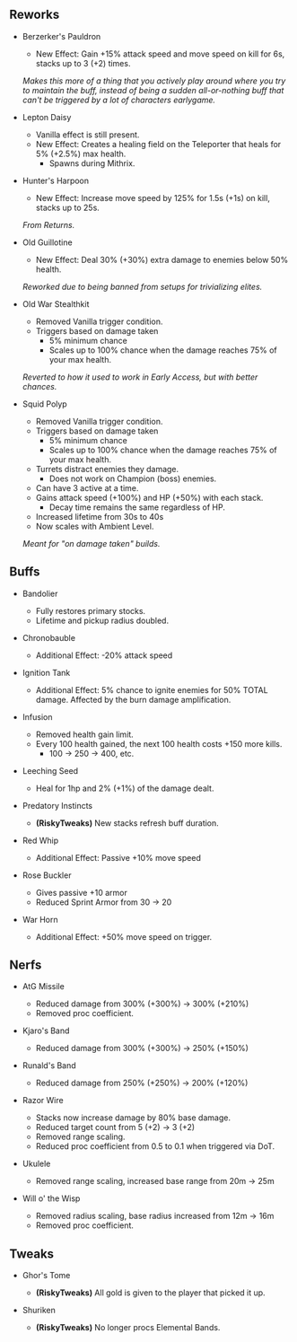 ## Reworks

- Berzerker's Pauldron
	- New Effect: Gain +15% attack speed and move speed on kill for 6s, stacks up to 3 (+2) times.
	
	*Makes this more of a thing that you actively play around where you try to maintain the buff, instead of being a sudden all-or-nothing buff that can't be triggered by a lot of characters earlygame.*

- Lepton Daisy
	- Vanilla effect is still present.
	- New Effect: Creates a healing field on the Teleporter that heals for 5% (+2.5%) max health.
		- Spawns during Mithrix.

- Hunter's Harpoon
	- New Effect: Increase move speed by 125% for 1.5s (+1s) on kill, stacks up to 25s.
	
	*From Returns.*
	
- Old Guillotine
	- New Effect: Deal 30% (+30%) extra damage to enemies below 50% health.

	*Reworked due to being banned from setups for trivializing elites.*
	
- Old War Stealthkit
	- Removed Vanilla trigger condition.
	- Triggers based on damage taken
		- 5% minimum chance
		- Scales up to 100% chance when the damage reaches 75% of your max health.
		
	*Reverted to how it used to work in Early Access, but with better chances.*
	
- Squid Polyp
	- Removed Vanilla trigger condition.
	- Triggers based on damage taken
		- 5% minimum chance
		- Scales up to 100% chance when the damage reaches 75% of your max health.
	- Turrets distract enemies they damage.
		- Does not work on Champion (boss) enemies.
	- Can have 3 active at a time.
	- Gains attack speed (+100%) and HP (+50%) with each stack.
		- Decay time remains the same regardless of HP.
	- Increased lifetime from 30s to 40s
	- Now scales with Ambient Level.
	
	*Meant for "on damage taken" builds.*

## Buffs

- Bandolier
	- Fully restores primary stocks.
	- Lifetime and pickup radius doubled.
	
- Chronobauble
	- Additional Effect: -20% attack speed

- Ignition Tank
	- Additional Effect: 5% chance to ignite enemies for 50% TOTAL damage. Affected by the burn damage amplification.
	
- Infusion
	- Removed health gain limit.
	- Every 100 health gained, the next 100 health costs +150 more kills.
		- 100 -> 250 -> 400, etc.
		
- Leeching Seed
	- Heal for 1hp and 2% (+1%) of the damage dealt.
	
- Predatory Instincts
	- **(RiskyTweaks)** New stacks refresh buff duration.
	
- Red Whip
	- Additional Effect: Passive +10% move speed
	
- Rose Buckler
	- Gives passive +10 armor
	- Reduced Sprint Armor from 30 -> 20
	
- War Horn
	- Additional Effect: +50% move speed on trigger.

## Nerfs

- AtG Missile
	- Reduced damage from 300% (+300%) -> 300% (+210%)
	- Removed proc coefficient.

- Kjaro's Band
	- Reduced damage from 300% (+300%) -> 250% (+150%)
	
- Runald's Band
	- Reduced damage from 250% (+250%) -> 200% (+120%)
	
- Razor Wire
	- Stacks now increase damage by 80% base damage.
	- Reduced target count from 5 (+2) -> 3 (+2)
	- Removed range scaling.
	- Reduced proc coefficient from 0.5 to 0.1 when triggered via DoT.
	
- Ukulele
	- Removed range scaling, increased base range from 20m -> 25m
	
- Will o' the Wisp
	- Removed radius scaling, base radius increased from 12m -> 16m
	- Removed proc coefficient.

## Tweaks

- Ghor's Tome
	- **(RiskyTweaks)** All gold is given to the player that picked it up.
	
- Shuriken
	- **(RiskyTweaks)** No longer procs Elemental Bands.